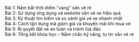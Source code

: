 Bài 1: Nắm bắt thời điểm "vàng" săn vé rẻ  
Bài 2: Sử dụng ứng dụng và website săn vé xe hiệu quả  
Bài 3: Kỹ thuật tìm kiếm và so sánh giá vé xe nhanh nhất  
Bài 4: Cách tận dụng mã giảm giá và khuyến mãi khi mua vé  
Bài 5: Bí quyết đặt vé an toàn và tránh lừa đảo  
Bài 6: Tổng kết khóa học – Nắm chắc kỹ năng, tự tin săn vé rẻ